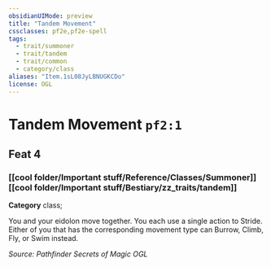 ```yaml
---
obsidianUIMode: preview
title: "Tandem Movement"
cssclasses: pf2e,pf2e-spell
tags:
  - trait/summoner
  - trait/tandem
  - trait/common
  - category/class
aliases: "Item.1sL08JyLBNUGKCDo"
license: OGL
---
```

# Tandem Movement `pf2:1`
## Feat 4
### [[cool folder/Important stuff/Reference/Classes/Summoner]][[cool folder/Important stuff/Bestiary/zz_traits/tandem]]

**Category** class; 




You and your eidolon move together. You each use a single action to Stride. Either of you that has the corresponding movement type can Burrow, Climb, Fly, or Swim instead.

*Source: Pathfinder Secrets of Magic*
*OGL*